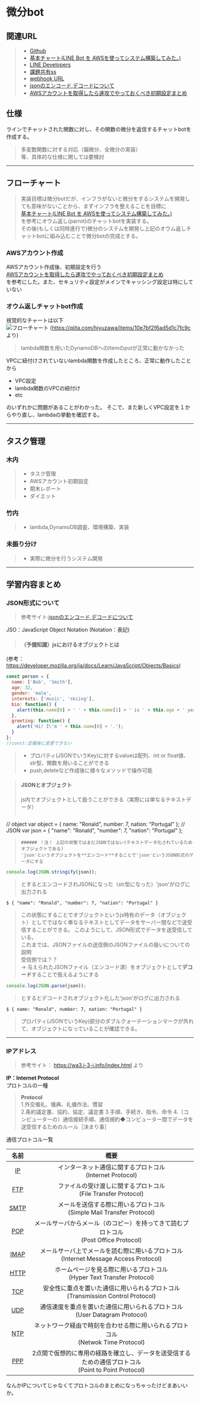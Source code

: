 # 微分bot


## 関連URL
>- [Github](https://github.com/TaigaTinouchi/Bibun-bot)
>- [基本チャート(LINE Bot を AWSを使ってシステム構築してみた。)](https://qiita.com/hiyuzawa/items/10e7bf2f6ad5d1c7fc9c)  
>- [LINE Developers](https://developers.line.biz/console/channel/1655537453/roles)  
>- [課題共有ss](https://docs.google.com/spreadsheets/d/1AtQ1Wharz8B4jLhwhzF1eSXRPA9MRjjBHujilBjL37Q/edit?ts=5ff29f39#gid=0)  
>- [webhook URL](
https://nqkoz84f5f.execute-api.ap-northeast-1.amazonaws.com/line_webhook/receiver)
>- [jsonのエンコード,デコードについて](https://techplay.jp/column/611)
>- [AWSアカウントを取得したら速攻でやっておくべき初期設定まとめ](https://qiita.com/tmknom/items/303db2d1d928db720888#iamパスワードポリシーの適用)

## 仕様
ラインでチャットされた関数に対し、その関数の微分を返信するチャットbotを作成する。  
> 多変数関数に対する対応（偏微分、全微分の実装）  
> 等、具体的な仕様に関しては要検討

---
## フローチャート

>実装目標は微分botだが、インフラがないと微分をするシステムを開発しても意味がないことから、まずインフラを整えることを目標に  
[基本チャート(LINE Bot を AWSを使ってシステム構築してみた。)](https://qiita.com/hiyuzawa/items/10e7bf2f6ad5d1c7fc9c)  
を参考にオウム返し(parrot)のチャットbotを実装する。  
その後(もしくは同時進行で)微分のシステムを開発し上記のオウム返しチャットbotに組み込むことで微分botの完成とする。

### AWSアカウント作成

AWSアカウント作成後、初期設定を行う  
[AWSアカウントを取得したら速攻でやっておくべき初期設定まとめ](https://qiita.com/tmknom/items/303db2d1d928db720888#iamパスワードポリシーの適用)  
を参考にした。また、セキュリティ設定がメインでキャッシング設定は特にしていない


### オウム返しチャットbot作成
視覚的なチャートは以下  
![フローチャート](https://qiita-user-contents.imgix.net/https%3A%2F%2Fi.gyazo.com%2F1cb323bd58181a5ec13419d0d707ea32.png?ixlib=rb-1.2.2&auto=format&gif-q=60&q=75&s=b971b39ea820ad75424eb67c4c2bd09e"チャート")
(https://qiita.com/hiyuzawa/items/10e7bf2f6ad5d1c7fc9c より)

> lambda関数を用いたDynamoDBへのItemのputが正常に動かなかった  

VPCに紐付けされていないlambda関数を作成したところ、正常に動作したことから
- VPC設定  
- lambda関数のVPCの紐付け
- etc  

のいずれかに問題があることがわかった。
そこで、また新しくVPC設定を１からやり直し、lambdaの挙動を確認する。

---

## タスク管理
### 木内
>- タスク管理
>- AWSアカウント初期設定
>- 期末レポート
>- ダイエット

### 竹内
>- lambda,DynamoDB調査、環境構築、実装

### 未振り分け
>- 実際に微分を行うシステム開発
---
## 学習内容まとめ

### JSON形式について
> 参考サイト:[jsonのエンコード,デコードについて](https://techplay.jp/column/611)  

JSO：JavaScript Object Notation (Notation：表記)  

> #### （予備知識）jsにおけるオブジェクトとは  
(参考：https://developer.mozilla.org/ja/docs/Learn/JavaScript/Objects/Basics)
~~~JavaScript
const person = {
  name: ['Bob', 'Smith'],
  age: 32,
  gender: 'male',
  interests: ['music', 'skiing'],
  bio: function() {
    alert(this.name[0] + ' ' + this.name[1] + ' is ' + this.age + ' years old. He likes ' + this.interests[0] + ' and ' + this.interests[1] + '.');
  },
  greeting: function() {
    alert('Hi! I\'m ' + this.name[0] + '.');
  }
};
//const:定義後に変更できない
~~~
>- プロパティ(JSONでいうKey)に対するvalueは配列、int or float値、str型、関数を用いることができる   
>- push,deleteなど作成後に様々なメソッドで操作可能


> #### JSONとオブジェクト  
> js内でオブジェクトとして扱うことができる（実際には単なるテキストデータ）  
>~~~JavaScript
// object
var object = { name: "Ronald", number: 7, nation: "Portugal" };
// JSON
var json = { "name": "Ronald", "number": 7, "nation": "Portugal" };
>~~~
> ###### ！注！ 上記の状態ではまだJSONではない(テキストデータ化されているためオブジェクトである)
> 'json'というオブジェクトを**エンコード**することで'json'というJSON形式のデータにする
~~~JavaScript
console.log(JSON.stringify(json));
~~~
> とするとエンコードされJSONになった（str型になった）'json'がログに出力される
~~~
$ { "name": "Ronald", "number": 7, "nation": "Portugal" }
~~~
> この状態にすることでオブジェクトというjs特有のデータ（オブジェクト）としてではなく単なるテキストとしてデータをサーバー間などで送受信することができる。
> このようにして、JSON形式でデータを送受信している。  
> これまでは、JSONファイルの送信側のJSONファイルの扱いについての説明  
> 受信側では？？  
>  -> 与えられたJSONファイル（エンコード済）をオブジェクトとして**デコード**することで扱えるようにする
~~~JavaScript
console.log(JSON.parse(json));
~~~
> とするとデコードされオブジェクト化した'json'がログに出力される
~~~
$ { name: "Ronald", number: 7, nation: "Portugal" }
~~~
> プロパティ(JSONでいうKey)部分のダブルクォーテーションマークが外れて、オブジェクトになっていることが確認できる。
---

### IPアドレス
> 参考サイト： https://wa3.i-3-i.info/index.html より

**IP：Internet Protocol**  
プロトコルの一種

> **Protocol**  
> 1.外交儀礼、儀典、礼儀作法、慣習  
> 2.条約議定書、協約、協定、議定書
> 3.手順、手続き、指令、命令
> 4.〔コンピューターの〕通信接続手順、通信規約◆コンピューター間でデータを送受信するためのルール［決まり事］

通信プロトコル一覧

| 名前 | 概要 |
| :---: | :---: |
| [IP](https://wa3.i-3-i.info/word1807.html) | インターネット通信に関するプロトコル</br>(Internet Protocol) |
| [FTP](https://wa3.i-3-i.info/word1137.html) | ファイルの受け渡しに関するプロトコル</br>(File Transfer Protocol) |
| [SMTP](https://wa3.i-3-i.info/word14.html) | メールを送信する際に用いるプロトコル</br>(Simple Mail Transfer Protocol) |
| [POP](https://wa3.i-3-i.info/word12686.html) | メールサーバからメール（のコピー）を持ってきて読むプロトコル</br>(Post Office Protocol) |
| [IMAP](https://wa3.i-3-i.info/word1136.html) | メールサーバ上でメールを読む際に用いるプロトコル</br>(Internet Message Access Protocol) |
| [HTTP](https://wa3.i-3-i.info/word165.html) | ホームページを見る際に用いるプロトコル</br>(Hyper Text Transfer Protocol)|
| [TCP](https://wa3.i-3-i.info/word19.html) | 安全性に重点を置いた通信に用いられるプロトコル</br>(Transmission Control Protocol) |
| [UDP](https://wa3.i-3-i.info/word110.html) | 通信速度を重点を置いた通信に用いられるプロトコル</br>(User Datagram Protocol) |
| [NTP](https://wa3.i-3-i.info/word12071.html) | ネットワーク経由で時刻を合わせる際に用いられるプロトコル</br>(Netwok Time Protocol) |
| [PPP](https://wa3.i-3-i.info/word12021.html) | 2点間で仮想的に専用の経路を確立し、データを送受信するための通信プロトコル</br>(Point to Point Protocol) |

なんかIPについてじゃなくてプロトコルのまとめになっちゃったけどまあいいか。
